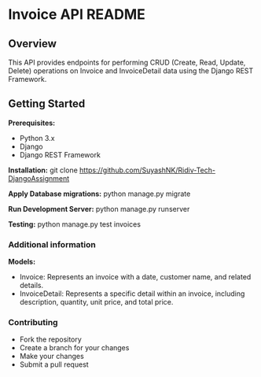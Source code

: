 
# Invoice API README

 ## Overview
This API provides endpoints for performing CRUD (Create, Read, Update, Delete) operations on Invoice and InvoiceDetail data using the Django REST Framework.

## Getting Started
**Prerequisites:**

* Python 3.x
* Django
* Django REST Framework

**Installation:**
git clone https://github.com/SuyashNK/Ridiv-Tech-DjangoAssignment

**Apply Database migrations:**
python manage.py migrate

**Run Development Server:**
python manage.py runserver

**Testing:**
python manage.py test invoices

### Additional information
**Models:**
* Invoice: Represents an invoice with a date, customer name, and related details.
* InvoiceDetail: Represents a specific detail within an invoice, including description, quantity, unit price, and total price.

### Contributing
* Fork the repository
* Create a branch for your changes
* Make your changes
* Submit a pull request